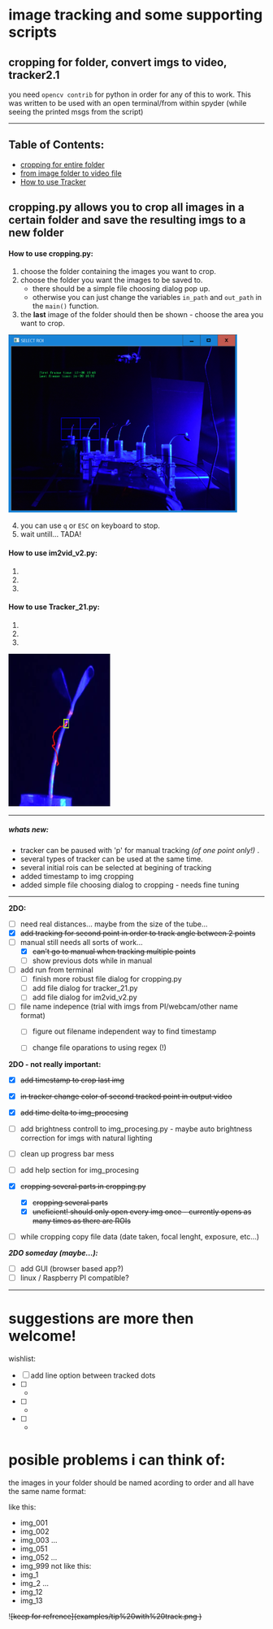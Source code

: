 # image tracking and some supporting scripts

cropping for folder, convert imgs to video, tracker2.1
------------
you need `opencv contrib` for python in order for any of this to work.
This was written to be used with an open terminal/from within spyder
(while seeing the printed msgs from the script)

------------


## Table of Contents:
- [cropping for entire folder](#how-to-use-croppingpy)
- [from image folder to video file](#how-to-use-im2vid_v2py)
- [How to use Tracker](#how-to-use-tracker_21py)

##  cropping.py allows you to crop all images in a certain folder and save the resulting imgs to a new folder
#### How to use cropping.py:
1. choose the folder containing the images you want to crop.
2. choose the folder you want the images to be saved to.
	 - there should be a simple file choosing dialog pop up.
	 - otherwise you can just change the variables `in_path` and `out_path` in the `main()` function.
3. the **last** image of the folder should then be shown - choose the area you want to crop.

<img src="examples/select_ROI_exmp.png" alt="tip_with_track" width="450" height="350">

4. you can use `q` or `ESC` on keyboard to stop.
5. wait untill... TADA!

#### How to use im2vid_v2.py:
1.
2.
3.

#### How to use Tracker_21.py:
1.
2.
3.

<img src="examples/tip%20with%20track.png" alt="tip_with_track" width="200" height="300">

------------

##### whats new:
* tracker can be paused with 'p' for manual tracking *(of one point only!)* .
* several types of tracker can be used at the same time.
* several initial rois can be selected at begining of tracking
* added timestamp to img cropping
* added simple file choosing dialog to cropping - needs fine tuning

------------
**2DO:**
- [ ] need real distances... maybe from the size of the tube...
- [X] ~~add tracking for second point in order to track angle between 2 points~~
- [ ] manual still needs all sorts of work...
    - [X] ~~can't go to manual when tracking multiple points~~
	- [ ] show previous dots while in manual
- [ ] add run from terminal
	- [ ] finish more robust file dialog for cropping.py
	- [ ] add file dialog for tracker_21.py
	- [ ] add file dialog for im2vid_v2.py
- [ ] file name indepence (trial with imgs from PI/webcam/other name format)
	- [ ] figure out filename independent way to find timestamp
	- [ ] change file oparations to using regex (!)


**2DO - not really important:**
- [X] ~~add timestamp to crop last img~~
- [X] ~~in tracker change color of second tracked point in output video~~
- [X] ~~add time delta to img_procesing~~
- [ ] add brightness controll to img_procesing.py - maybe auto brightness correction for imgs with natural lighting
- [ ] clean up progress bar mess
- [ ] add help section for img_procesing
- [X] ~~cropping several parts in cropping.py~~
    - [X] ~~cropping several parts~~
    - [X] ~~uneficient! should only open every img once - currently opens as many times as there are ROIs~~
- [ ] while cropping copy file data (date taken, focal lenght, exposure, etc...)



_**2DO someday (maybe...):**_
- [ ] add GUI (browser based app?)
- [ ] linux / Raspberry PI compatible?

------------
# suggestions are more then welcome!

wishlist:
- [ ] add line option between tracked dots
- [ ] -
- [ ] -
- [ ] -


# posible problems i can think of:
the images in your folder should be named acording to order and all have the same name format:

like this:
- img_001
- img_002
- img_003
...
- img_051
- img_052
...
- img_999
not like this:
- img_1
- img_2
...
- img_12
- img_13

!<del this>[keep for refrence](examples/tip%20with%20track.png <and this>)

